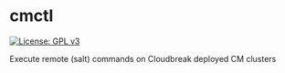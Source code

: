 # cmctl

[![License: GPL v3](https://img.shields.io/badge/License-GPLv3-blue.svg)](https://www.gnu.org/licenses/gpl-3.0)

Execute remote (salt) commands on Cloudbreak deployed CM clusters
